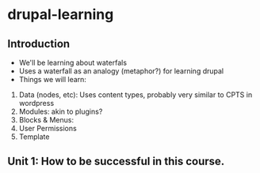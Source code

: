 # drupal-learning

## Introduction
- We'll be learning about waterfals
- Uses a waterfall as an analogy (metaphor?) for learning drupal
- Things we will learn:
1. Data (nodes, etc): Uses content types, probably very similar to CPTS in wordpress
2. Modules: akin to plugins?
3. Blocks & Menus:
4. User Permissions
5. Template

## Unit 1: How to be successful in this course.
